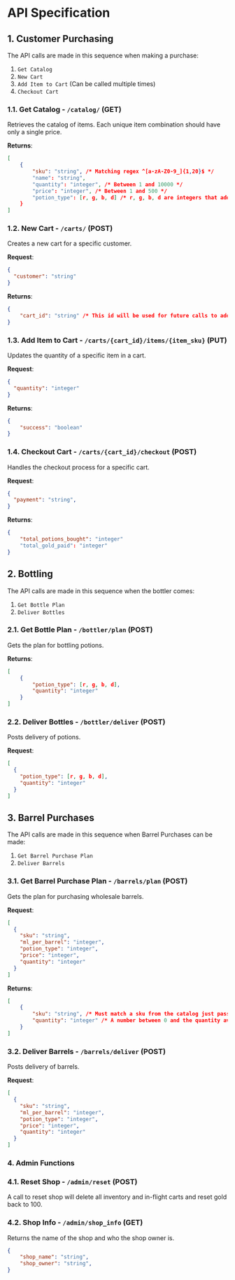 # API Specification

## 1. Customer Purchasing

The API calls are made in this sequence when making a purchase:
1. `Get Catalog`
2. `New Cart`
3. `Add Item to Cart` (Can be called multiple times)
4. `Checkout Cart`

### 1.1. Get Catalog - `/catalog/` (GET)

Retrieves the catalog of items. Each unique item combination should have only a single price.

**Returns**:

```json
[
    {
        "sku": "string", /* Matching regex ^[a-zA-Z0-9_]{1,20}$ */
        "name": "string",
        "quantity": "integer", /* Between 1 and 10000 */
        "price": "integer", /* Between 1 and 500 */
        "potion_type": [r, g, b, d] /* r, g, b, d are integers that add up to exactly 100 */
    }
]
```

### 1.2. New Cart - `/carts/` (POST)

Creates a new cart for a specific customer.

**Request**:

```json
{
  "customer": "string"
}
```

**Returns**:

```json
{
    "cart_id": "string" /* This id will be used for future calls to add items and checkout */
}
``` 

### 1.3. Add Item to Cart - `/carts/{cart_id}/items/{item_sku}` (PUT)

Updates the quantity of a specific item in a cart. 

**Request**:

```json
{
  "quantity": "integer"
}
```

**Returns**:

```json
{
    "success": "boolean"
}
```

### 1.4. Checkout Cart - `/carts/{cart_id}/checkout` (POST)

Handles the checkout process for a specific cart.

**Request**:

```json
{
  "payment": "string",
}
```

**Returns**:

```json
{
    "total_potions_bought": "integer"
    "total_gold_paid": "integer"
}
```

## 2. Bottling

The API calls are made in this sequence when the bottler comes:
1. `Get Bottle Plan`
2. `Deliver Bottles`

### 2.1. Get Bottle Plan - `/bottler/plan` (POST)

Gets the plan for bottling potions.

**Returns**:

```json
[
    {
        "potion_type": [r, g, b, d],
        "quantity": "integer"
    }
]
```

### 2.2. Deliver Bottles - `/bottler/deliver` (POST)

Posts delivery of potions.

**Request**:

```json
[
  {
    "potion_type": [r, g, b, d],
    "quantity": "integer"
  }
]
```

## 3. Barrel Purchases

The API calls are made in this sequence when Barrel Purchases can be made:
1. `Get Barrel Purchase Plan`
2. `Deliver Barrels`

### 3.1. Get Barrel Purchase Plan - `/barrels/plan` (POST)

Gets the plan for purchasing wholesale barrels.

**Request**:

```json
[
  {
    "sku": "string",
    "ml_per_barrel": "integer",
    "potion_type": "integer",
    "price": "integer",
    "quantity": "integer"
  }
]
```

**Returns**:

```json
[
    {
        "sku": "string", /* Must match a sku from the catalog just passed in this call */
        "quantity": "integer" /* A number between 0 and the quantity available for sale */
    }
]
```

### 3.2. Deliver Barrels - `/barrels/deliver` (POST)

Posts delivery of barrels.

**Request**:

```json
[
  {
    "sku": "string",
    "ml_per_barrel": "integer",
    "potion_type": "integer",
    "price": "integer",
    "quantity": "integer"
  }
]
```

### 4. Admin Functions

### 4.1. Reset Shop - `/admin/reset` (POST)

A call to reset shop will delete all inventory and in-flight carts and reset gold back to 100.

### 4.2. Shop Info - `/admin/shop_info` (GET)

Returns the name of the shop and who the shop owner is.

```json
{
    "shop_name": "string",
    "shop_owner": "string",
}
```
